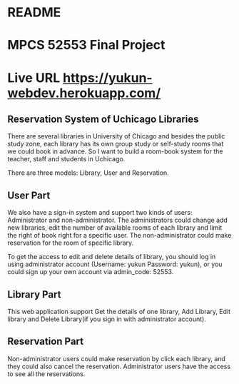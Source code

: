 # README

# MPCS 52553 Final Project 
# Live URL   https://yukun-webdev.herokuapp.com/

## Reservation System of Uchicago Libraries

There are several libraries in University of Chicago and besides the public study zone, each library has its own group study or self-study rooms that we could book in advance.
So I want to build a room-book system for the teacher, staff and students in Uchicago.

There are three models: Library, User and Reservation.

## User Part
We also have a sign-in system and support two kinds of users: Administrator and non-administrator. The administrators could change add new libraries, edit the number of available rooms of each library and limit the right of book right for a specific user. The non-administrator could make reservation for the room of specific library.

To get the access to edit and delete details of library, you should log in using administrator account (Username: yukun   Password: yukun), or you could sign up your
own account via admin_code: 52553.

## Library Part
This web application support Get the details of one library, Add Library, Edit library and Delete Library(if you sign in with administrator account).

## Reservation Part
Non-administrator users could make reservation by click each library, and they could also cancel the reservation.
Administrator users have the access to see all the reservations.
